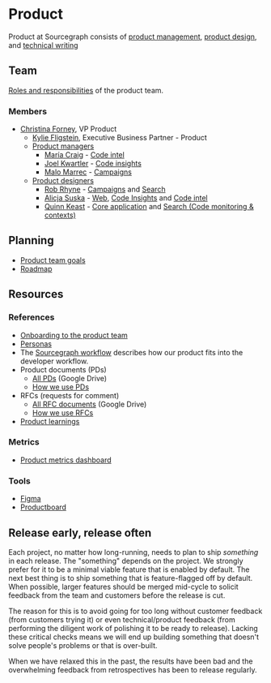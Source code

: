 # Product

Product at Sourcegraph consists of [product management](product_management/index.md), [product design](design/index.md), and [technical writing](technical_writing/index.md)
## Team

[Roles and responsibilities](roles/index.md) of the product team.

### Members

- [Christina Forney](../../../company/team/index.md#christina-forney-she-her), VP Product
   - [Kylie Fligstein](../../../company/team/index.md#kylie-fligstein-she-her), Executive Business Partner - Product
   - [Product managers](roles/index.md#product-manager)
      - [María Craig](../../../company/team/index.md#maría-craig-she-her) - [Code intel](../engineering/code-intelligence/index.md)
      - [Joel Kwartler](../../../company/team/index.md#joel-kwartler-he-him) - [Code insights](../engineering/web/code-insights/index.md)
      - [Malo Marrec](../../../company/team/index.md#malo-marrec-he-him) - [Campaigns](../engineering/campaigns/index.md)
   - [Product designers](roles/index.md#product-designer)
      - [Rob Rhyne](../../../company/team/index.md#rob-rhyne) - [Campaigns](../engineering/campaigns/index.md) and [Search](../engineering/search/index.md)
      - [Alicja Suska](../../../company/team/index.md#alicja-suska-she-her) - [Web](../engineering/web/index.md), [Code Insights](../engineering/web/code-insights/index.md) and [Code intel](../engineering/code-intelligence/index.md)
      - [Quinn Keast](../../../company/team/index.md#quinn-keast-he-him) - [Core application](../engineering/core-application/index.md) and [Search (Code monitoring & contexts)](../engineering/search/index.md)

## Planning

- [Product team goals](goals.md)
- [Roadmap](roadmap.md)

## Resources

### References

- [Onboarding to the product team](./onboarding/index.md)
- [Personas](../marketing/personas.md)
- The [Sourcegraph workflow](../../workflow/index.md) describes how our product fits into the developer workflow.
- Product documents (PDs)
  - [All PDs](https://drive.google.com/drive/folders/1UbuN9izpTj7ppJiduKI5tid8GEFuAiEx) (Google Drive)
  - [How we use PDs](product_documents.md)
- RFCs (requests for comment)
  - [All RFC documents](https://drive.google.com/drive/folders/1zP3FxdDlcSQGC1qvM9lHZRaHH4I9Jwwa) (Google Drive)
  - [How we use RFCs](../communication/rfcs/index.md)
- [Product learnings](product_learning.md)

### Metrics

- [Product metrics dashboard](https://sourcegraph.looker.com/dashboards/127)

### Tools

- [Figma](https://www.figma.com/files/team/438792081639669302/Sourcegraph)
- [Productboard](https://sourcegraph.productboard.com/)

## Release early, release often

Each project, no matter how long-running, needs to plan to ship _something_ in each release. The "something" depends on the project. We strongly prefer for it to be a minimal viable feature that is enabled by default. The next best thing is to ship something that is feature-flagged off by default. When possible, larger features should be merged mid-cycle to solicit feedback from the team and customers before the release is cut.

The reason for this is to avoid going for too long without customer feedback (from customers trying it) or even technical/product feedback (from performing the diligent work of polishing it to be ready to release). Lacking these critical checks means we will end up building something that doesn't solve people's problems or that is over-built.

When we have relaxed this in the past, the results have been bad and the overwhelming feedback from retrospectives has been to release regularly.
